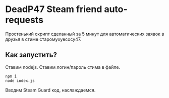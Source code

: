 # DeadP47 Steam friend auto-requests
Простенький скрипт сделанный за 5 минут для автоматических заявок в друзья в стиме старомухуесосу47.
## Как запустить?
Ставим nodejs.
Ставим логин/пароль стима в файле.
```
npm i
node index.js
```
Вводим Steam Guard код, наслаждаемся.
